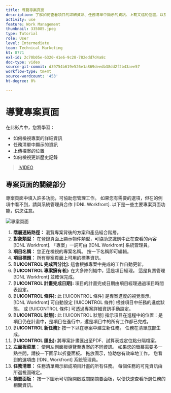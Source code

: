 ```yaml
---
title: 導覽專案頁面
description: 了解如何查看項目的詳細資訊、任務清單中顯示的資訊、上載文檔的位置，以及如何查看 [!DNL  Workfront].
activity: use
feature: Work Management
thumbnail: 335085.jpeg
type: Tutorial
role: User
level: Intermediate
team: Technical Marketing
kt: 8771
exl-id: 2c70b05e-6320-41e6-9c28-782edd7d4a8c
doc-type: video
source-git-commit: d39754b619e526e1a869deedb38dd2f2b43aee57
workflow-type: tm+mt
source-wordcount: '453'
ht-degree: 0%

---
```


# 導覽專案頁面

在此影片中，您將學習：

* 如何檢視專案的詳細資訊
* 任務清單中顯示的資訊
* 上傳檔案的位置
* 如何檢視更新歷史記錄

>[!VIDEO](https://video.tv.adobe.com/v/335085/?quality=12)

## 專案頁面的關鍵部分

專案頁面中填入許多功能，可協助您管理工作。 如果您有需要的選項，但在的例項中看不到，請與系統管理員合作 [!DNL Workfront]. 以下是一些主要專案頁面功能，供您注意。

![專案頁面](assets/project-page-graphic-for-planner.png)

1. **階層連結路徑：** 瀏覽專案背後的方案和產品組合階層。
2. **對象類型：** 在登錄頁面上顯示物件類型，可協助您識別中正在查看的內容 [!DNL Workfront]. 「專案」一詞可由 [!DNL Workfront] 系統管理員。
3. **項目名稱：** 您正在檢視的專案名稱。 按一下名稱即可編輯。
4. **項目標題：** 所有專案頁面上可用的標準資訊。
5. **[!UICONTROL 完成百分比]:** 這會根據專案中完成的工作自動更新。
6. **[!UICONTROL 專案擁有者]:** 在大多陣列織中，這是項目經理。 這是負責管理 [!DNL Workfront] 並確保完成。
7. **[!UICONTROL 計畫完成日期]:** 項目的計畫完成日期由項目經理通過項目時間表設定。
8. **[!UICONTROL 條件]:** 此 [!UICONTROL 條件] 是專案進度的視覺表示。 [!DNL Workfront] 可自動設定 [!UICONTROL 條件] 根據項目中任務的進度狀態。 或 [!UICONTROL 條件] 可透過專案詳細資訊手動設定。
9. **[!UICONTROL 狀態]:** 此 [!UICONTROL 狀態] 指示項目在進程中的位置：是項目仍在計畫中，是項目在進行中，還是項目中的所有工作都已完成。
10. **[!UICONTROL 新任務]:** 按一下以在專案中建立新任務。 任務在清單底部生成。
11. **[!UICONTROL 匯出]:** 將專案計畫匯出至PDF、試算表或定位點分隔檔案。
12. **左面板菜單：** 使用左側面板導覽至專案的不同資訊。 如果您的螢幕需要多一點空間，請按一下圖示以折疊面板。 拖放圖示，協助您有效率地工作。 您看到的選項由 [!DNL Workfront] 系統管理員。
13. **任務清單：** 任務清單顯示組成項目計畫的所有任務。 每個任務的可見資訊由所選視圖確定。
14. **摘要面板：** 按一下圖示可切換開啟或關閉摘要面板，以便快速查看所選任務的相關資訊。

<!---
learn more:
simplified left navigation
edit projects
new toolbar for lists
--->
